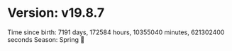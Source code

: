 # Version: v19.8.7
Time since birth: 7191 days, 172584 hours, 10355040 minutes, 621302400 seconds
Season: Spring 🌸
